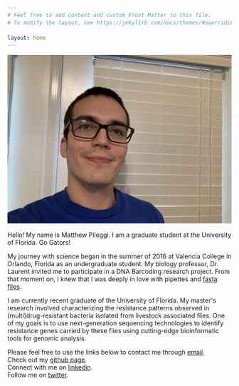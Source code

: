 ```yaml
---
# Feel free to add content and custom Front Matter to this file.
# To modify the layout, see https://jekyllrb.com/docs/themes/#overriding-theme-defaults

layout: home
---
```


<img src="/assets/images/Matthew.jpg" width="" height="" alt="" title="" />

Hello! My name is Matthew Pileggi. I am a graduate student at the University of Florida. Go Gators!

My journey with science began in the summer of 2016 at Valencia College in Orlando, Florida as an undergraduate student. My biology professor, Dr. Laurent invited me to participate in a DNA Barcoding research project. From that moment on, I knew that I was deeply in love with pipettes and [fasta files](https://en.wikipedia.org/wiki/FASTA_format).

I am currently recent graduate of the University of Florida. My master's research involved characterizing the resistance patterns observed in (multi)drug-resistant bacteria isolated from livestock associated flies. One of my goals is to use next-generation sequencing technologies to identify resistance genes carried by these flies using cutting-edge bioinformatic tools for genomic analysis.

Please feel free to use the links below to contact me through [email](mailto:mpileggi@ufl.edu).  
Check out my [github page](https://github.com/matthewpileggi).  
Connect with me on [linkedin](https://www.linkedin.com/in/matthewpileggi/).  
Follow me on [twitter](https://twitter.com/mattpileggi).  
